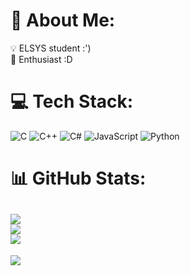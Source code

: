 # 💫 About Me:
💡 ELSYS student :')<br>🧠 Enthusiast :D


# 💻 Tech Stack:
![C](https://img.shields.io/badge/c-%2300599C.svg?style=for-the-badge&logo=c&logoColor=white) ![C++](https://img.shields.io/badge/c++-%2300599C.svg?style=for-the-badge&logo=c%2B%2B&logoColor=white) ![C#](https://img.shields.io/badge/c%23-%23239120.svg?style=for-the-badge&logo=c-sharp&logoColor=white) ![JavaScript](https://img.shields.io/badge/javascript-%23323330.svg?style=for-the-badge&logo=javascript&logoColor=%23F7DF1E) ![Python](https://img.shields.io/badge/python-3670A0?style=for-the-badge&logo=python&logoColor=ffdd54)
# 📊 GitHub Stats:
![](https://github-readme-stats.vercel.app/api?username=dimitarNzhelev&theme=dark&hide_border=false&include_all_commits=true&count_private=true)<br/>
![](https://github-readme-streak-stats.herokuapp.com/?user=dimitarNzhelev&theme=dark&hide_border=false)<br/>
![](https://github-readme-stats.vercel.app/api/top-langs/?username=dimitarNzhelev&theme=dark&hide_border=false&include_all_commits=true&count_private=true&layout=compact)
---
[![](https://visitcount.itsvg.in/api?id=dimitarNzhelev&icon=0&color=0)](https://visitcount.itsvg.in)
